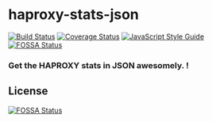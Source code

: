 # haproxy-stats-json
[![Build Status](https://travis-ci.org/jcware/haproxy-stats-json.svg?branch=master)](https://travis-ci.org/jcware/haproxy-stats-json) [![Coverage Status](https://coveralls.io/repos/github/jcware/haproxy-stats-json/badge.svg?branch=master)](https://coveralls.io/github/jcware/haproxy-stats-json?branch=master) [![JavaScript Style Guide](https://img.shields.io/badge/code_style-standard-brightgreen.svg)](https://standardjs.com)
[![FOSSA Status](https://app.fossa.io/api/projects/git%2Bgithub.com%2Fjcware%2Fhaproxy-stats-json.svg?type=shield)](https://app.fossa.io/projects/git%2Bgithub.com%2Fjcware%2Fhaproxy-stats-json?ref=badge_shield)

### Get the HAPROXY stats in JSON awesomely. !


## License
[![FOSSA Status](https://app.fossa.io/api/projects/git%2Bgithub.com%2Fjcware%2Fhaproxy-stats-json.svg?type=large)](https://app.fossa.io/projects/git%2Bgithub.com%2Fjcware%2Fhaproxy-stats-json?ref=badge_large)